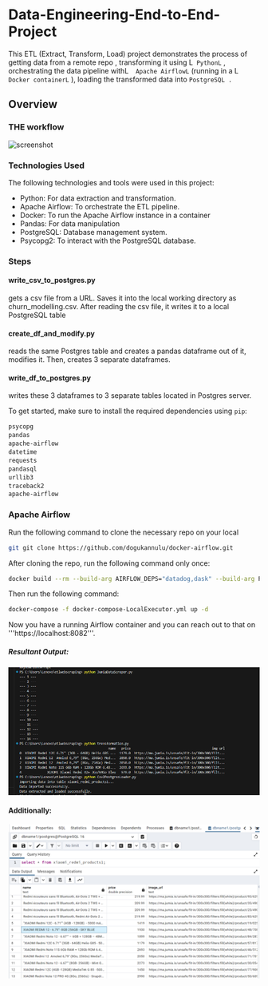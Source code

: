 # Data-Engineering-End-to-End-Project
This ETL (Extract, Transform, Load) project demonstrates the process of getting data from a remote repo , transforming it using L``` PythonL``` , orchestrating the data pipeline withL```  Apache AirflowL```  (running in a L``` Docker containerL``` ), loading the transformed data into  ```PostgreSQL .``` 
## Overview
### THE workflow
![screenshot]()

### Technologies Used
The following technologies and tools were used in this project:

-  Python: For data extraction and transformation.
-   Apache Airflow:  To orchestrate the ETL pipeline.
-   Docker: To run the Apache Airflow instance in a container
-  Pandas: For data manipulation
-  PostgreSQL: Database management system.
-   Psycopg2: To interact with the PostgreSQL database.

### Steps
#### write_csv_to_postgres.py
gets a csv file from a URL. Saves it into the local working directory as churn_modelling.csv. After reading the csv file, it writes it to a local PostgreSQL table

#### create_df_and_modify.py 
reads the same Postgres table and creates a pandas dataframe out of it, modifies it. Then, creates 3 separate dataframes.

#### write_df_to_postgres.py 
writes these 3 dataframes to 3 separate tables located in Postgres server.

To get started, make sure to install the required dependencies using `pip`:

```bash
psycopg
pandas
apache-airflow
datetime
requests
pandasql
urllib3
traceback2
apache-airflow
```


### Apache Airflow
Run the following command to clone the necessary repo on your local
```bash
git git clone https://github.com/dogukannulu/docker-airflow.git
```
After cloning the repo, run the following command only once:
```bash
docker build --rm --build-arg AIRFLOW_DEPS="datadog,dask" --build-arg PYTHON_DEPS="flask_oauthlib>=0.9" -t puckel/docker-airflow .
```
Then run the following command:
```bash
docker-compose -f docker-compose-LocalExecutor.yml up -d
```
Now you have a running Airflow container and you can reach out to that on '''https://localhost:8082'''.

##### Resultant Output: 
![Screenshot](https://github.com/2000aliali/Simple-ETL-Project-/blob/main/image3.png)
#### Additionally:
![Screenshot](https://github.com/2000aliali/Simple-ETL-Project-/blob/main/image%202.png )














